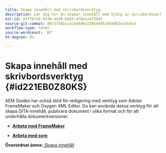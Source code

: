 ```yaml
---
title: Skapa innehåll med skrivbordsverktyg
description: Lär dig hur du skapar innehåll med hjälp av skrivbordsverktyg
exl-id: 43ffb7a6-9740-4e39-bb03-4f8a124f26d3
source-git-commit: 8073716bccacbe8d6a158b44d5106b083e3a5dcd
workflow-type: tm+mt
source-wordcount: '67'
ht-degree: 0%

---
```


# Skapa innehåll med skrivbordsverktyg {#id221EB0Z80KS}

AEM Guides har också stöd för redigering med verktyg som Adobe FrameMaker och Oxygen XML Editor. Du kan använda dessa verktyg för att skapa DITA-innehåll, publicera dokument i olika format och för att underhålla dokumentversioner.

- **[Arbeta med FrameMaker](author-desktop-framemaker.md)**

- **[Arbeta med syre](author-desktop-oxygen.md)**


**Överordnat ämne:**[ Skapa innehåll](authoring-content.md)
